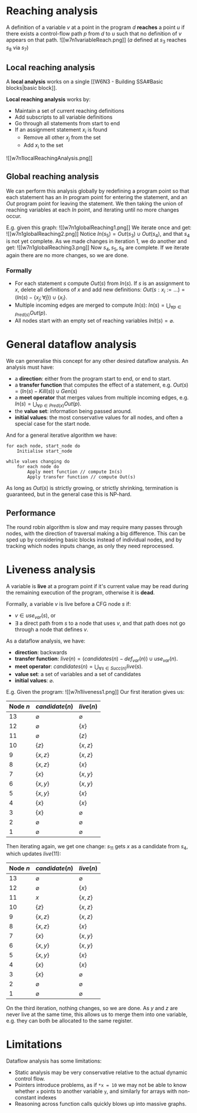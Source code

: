 # Reaching analysis
A definition of a variable $v$ at a point in the program $d$  **reaches** a point $u$ if there exists a control-flow path $p$ from $d$ to $u$ such that no definition of $v$ appears on that path.
![[w7n1variableReach.png]]
($a$ defined at $s_3$ reaches $s_8$ via $s_7$)
## Local reaching analysis
A **local analysis** works on a single [[W6N3 - Building SSA#Basic blocks|basic block]].

**Local reaching analysis** works by:
- Maintain a set of current reaching definitions
- Add subscripts to all variable definitions
- Go through all statements from start to end
- If an assignment statement $x_i$ is found
	- Remove all other $x_j$ from the set
	- Add $x_i$ to the set

![[w7n1localReachingAnalysis.png]]
## Global reaching analysis
We can perform this analysis globally by redefining a program point so that each statement has an $In$ program point for entering the statement, and an $Out$ program point for leaving the statement. We then taking the union of reaching variables at each $In$ point, and iterating until no more changes occur.

E.g. given this graph:
![[w7n1globalReaching1.png]]
We iterate once and get:
![[w7n1globalReaching2.png]]
Notice $In(s_5)=Out(s_3)\cup Out(s_4)$, and that $s_4$ is not yet complete.
As we made changes in iteration 1, we do another and get:
![[w7n1globalReaching3.png]]
Now $s_4,s_5,s_6$ are complete. If we iterate again there are no more changes, so we are done.
### Formally
- For each statement $s$ compute $Out(s)$ from $In(s)$. If $s$ is an assignment to $x$, delete all definitions of $x$ and add new definitions: $Out(s:x_i:=...)=(In(s)-\{x_j;\forall j\})\cup\{x_i\}$.
- Multiple incoming edges are merged to compute $In(s)$: $In(s)=\bigcup_{\forall p\in Pred(s)}Out(p)$.
- All nodes start with an empty set of reaching variables $Init(s)=\varnothing$.
# General dataflow analysis
We can generalise this concept for any other desired dataflow analysis. An analysis must have:
- a **direction**: either from the program start to end, or end to start.
- a **transfer function** that computes the effect of a statement, e.g. $Out(s)=(In(s)-Kill(s))\cup Gen(s)$
- a **meet operator** that merges values from multiple incoming edges, e.g. $In(s)=\bigcup_{\forall p\in Pred(x)}Out(p)$.
- the **value set**: information being passed around.
- **initial values**: the most conservative values for all nodes, and often a special case for the start node.

And for a general iterative algorithm we have:
```
for each node, start_node do
	Initialise start_node

while values changing do
	for each node do
		Apply meet function // compute In(s)
		Apply transfer function // compute Out(s)
```
As long as $Out(s)$ is strictly growing, or strictly shrinking, termination is guaranteed, but in the general case this is NP-hard.
## Performance
The round robin algorithm is slow and may require many passes through nodes, with the direction of traversal making a big difference. This can be sped up by considering basic blocks instead of individual nodes, and by tracking which nodes inputs change, as only they need reprocessed.
# Liveness analysis
A variable is **live** at a program point if it's current value may be read during the remaining execution of the program, otherwise it is **dead**.

Formally, a variable $v$ is live before a CFG node $s$ if:
- $v\in use_{var}(s)$, or
- $\exists$ a direct path from $s$ to a node that uses $v$, and that path does not go through a node that defines $v$.

As a dataflow analysis, we have:
- **direction**: backwards
- **transfer function**: $live(n)=(candidates(n)-def_{var}(n))\cup use_{var}(n)$.
- **meet operator**: $candidates(n)=\bigcup_{\forall s\in Succ(n)}live(s)$.
- **value set**: a set of variables and a set of candidates
- **initial values**: $\varnothing$.

E.g.
Given the program:
![[w7n1liveness1.png]]
Our first iteration gives us:

| Node $n$ | $candidate(n)$ | $live(n)$     |
| -------- | -------------- | ------------- |
| 13       | $\varnothing$  | $\varnothing$ |
| 12       | $\varnothing$  | $\{x\}$       |
| 11       | $\varnothing$  | $\{z\}$       |
| 10       | $\{z\}$        | $\{x,z\}$     |
| 9        | $\{x,z\}$      | $\{x,z\}$     |
| 8        | $\{x,z\}$      | $\{x\}$       |
| 7        | $\{x\}$        | $\{x,y\}$     |
| 6        | $\{x,y\}$      | $\{x,y\}$     |
| 5        | $\{x,y\}$      | $\{x\}$       |
| 4        | $\{x\}$        | $\{x\}$       |
| 3        | $\{x\}$        | $\varnothing$ |
| 2        | $\varnothing$  | $\varnothing$ |
| 1        | $\varnothing$  | $\varnothing$ |
Then iterating again, we get one change: $s_{11}$ gets $x$ as a candidate from $s_{4}$, which updates $live(11)$:

| Node $n$ | $candidate(n)$ | $live(n)$     |
| -------- | -------------- | ------------- |
| 13       | $\varnothing$  | $\varnothing$ |
| 12       | $\varnothing$  | $\{x\}$       |
| 11       | ${x}$          | $\{x,z\}$     |
| 10       | $\{z\}$        | $\{x,z\}$     |
| 9        | $\{x,z\}$      | $\{x,z\}$     |
| 8        | $\{x,z\}$      | $\{x\}$       |
| 7        | $\{x\}$        | $\{x,y\}$     |
| 6        | $\{x,y\}$      | $\{x,y\}$     |
| 5        | $\{x,y\}$      | $\{x\}$       |
| 4        | $\{x\}$        | $\{x\}$       |
| 3        | $\{x\}$        | $\varnothing$ |
| 2        | $\varnothing$  | $\varnothing$ |
| 1        | $\varnothing$  | $\varnothing$ |
On the third iteration, nothing changes, so we are done. As $y$ and $z$ are never live at the same time, this allows us to merge them into one variable, e.g. they can both be allocated to the same register.
# Limitations
Dataflow analysis has some limitations:
- Static analysis may be very conservative relative to the actual dynamic control flow.
- Pointers introduce problems, as if `*x = 10` we may not be able to know whether `x` points to another variable `y`, and similarly for arrays with non-constant indexes
- Reasoning across function calls quickly blows up into massive graphs.